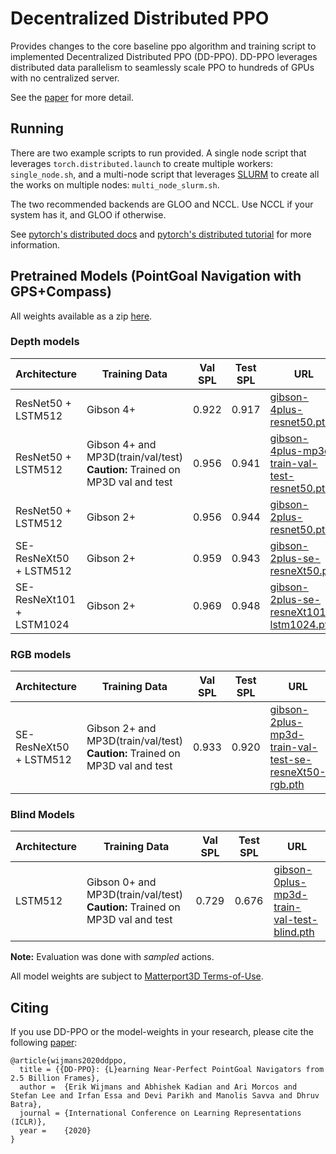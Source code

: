 # Decentralized Distributed PPO

Provides changes to the core baseline ppo algorithm and training script to implemented Decentralized Distributed PPO (DD-PPO).
DD-PPO leverages distributed data parallelism to seamlessly scale PPO to hundreds of GPUs with no centralized server.

See the [paper](https://arxiv.org/abs/1911.00357) for more detail.

## Running

There are two example scripts to run provided.  A single node script that leverages `torch.distributed.launch` to create multiple workers:
`single_node.sh`, and a multi-node script that leverages [SLURM](https://slurm.schedmd.com/documentation.html) to create all the works on multiple nodes: `multi_node_slurm.sh`.

The two recommended backends are GLOO and NCCL.  Use NCCL if your system has it, and GLOO if otherwise.

See [pytorch's distributed docs](https://pytorch.org/docs/stable/distributed.html#backends-that-come-with-pytorch)
and [pytorch's distributed tutorial](https://pytorch.org/tutorials/intermediate/dist_tuto.html) for more information.

## Pretrained Models (PointGoal Navigation with GPS+Compass)


All weights available as a zip [here](https://dl.fbaipublicfiles.com/habitat/data/baselines/v1/ddppo/ddppo-models.zip).

### Depth models

| Architecture | Training Data | Val SPL | Test SPL | URL |
| ------------ | ------------- | ------- | -------- | --- |
| ResNet50 + LSTM512 | Gibson 4+ | 0.922 | 0.917 | [gibson-4plus-resnet50.pth](https://dl.fbaipublicfiles.com/habitat/data/baselines/v1/ddppo/ddppo-models/gibson-4plus-resnet50.pth) |
| ResNet50 + LSTM512 | Gibson 4+ and MP3D(train/val/test)<br/> **Caution:** Trained on MP3D val and test | 0.956 | 0.941 | [gibson-4plus-mp3d-train-val-test-resnet50.pth](https://dl.fbaipublicfiles.com/habitat/data/baselines/v1/ddppo/ddppo-models/gibson-4plus-mp3d-train-val-test-resnet50.pth) |
| ResNet50 + LSTM512 | Gibson 2+ | 0.956 | 0.944 | [gibson-2plus-resnet50.pth](https://dl.fbaipublicfiles.com/habitat/data/baselines/v1/ddppo/ddppo-models/gibson-2plus-resnet50.pth)|
| SE-ResNeXt50 + LSTM512 | Gibson 2+ | 0.959 | 0.943 | [gibson-2plus-se-resneXt50.pth](https://dl.fbaipublicfiles.com/habitat/data/baselines/v1/ddppo/ddppo-models/gibson-2plus-se-resneXt50.pth)|
| SE-ResNeXt101 + LSTM1024 | Gibson 2+ | 0.969 | 0.948 | [gibson-2plus-se-resneXt101-lstm1024.pth](https://dl.fbaipublicfiles.com/habitat/data/baselines/v1/ddppo/ddppo-models/gibson-2plus-se-resneXt101-lstm1024.pth)|

### RGB models

| Architecture | Training Data | Val SPL | Test SPL | URL |
| ------------ | ------------- | ------- | -------- | --- |
| SE-ResNeXt50 + LSTM512 | Gibson 2+ and MP3D(train/val/test)<br/> **Caution:** Trained on MP3D val and test | 0.933 | 0.920 | [gibson-2plus-mp3d-train-val-test-se-resneXt50-rgb.pth](https://dl.fbaipublicfiles.com/habitat/data/baselines/v1/ddppo/ddppo-models/gibson-2plus-mp3d-train-val-test-se-resneXt50-rgb.pth) |


### Blind Models

| Architecture | Training Data | Val SPL | Test SPL | URL |
| ------------ | ------------- | ------- | -------- | --- |
| LSTM512 | Gibson 0+ and MP3D(train/val/test)<br/> **Caution:** Trained on MP3D val and test | 0.729  |  0.676 | [gibson-0plus-mp3d-train-val-test-blind.pth](https://dl.fbaipublicfiles.com/habitat/data/baselines/v1/ddppo/ddppo-models/gibson-0plus-mp3d-train-val-test-blind.pth) |




**Note:** Evaluation was done with *sampled* actions.

All model weights are subject to [Matterport3D Terms-of-Use](http://dovahkiin.stanford.edu/matterport/public/MP_TOS.pdf).


## Citing

If you use DD-PPO or the model-weights in your research, please cite the following [paper](https://arxiv.org/abs/1911.00357):

    @article{wijmans2020ddppo,
      title = {{DD-PPO}: {L}earning Near-Perfect PointGoal Navigators from 2.5 Billion Frames},
      author =  {Erik Wijmans and Abhishek Kadian and Ari Morcos and Stefan Lee and Irfan Essa and Devi Parikh and Manolis Savva and Dhruv Batra},
      journal = {International Conference on Learning Representations (ICLR)},
      year =    {2020}
    }
